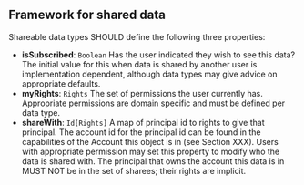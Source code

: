 ## Framework for shared data

Shareable data types SHOULD define the following three properties:

- **isSubscribed**: `Boolean`
  Has the user indicated they wish to see this data? The initial value for this when data is shared by another user is implementation dependent, although data types may give advice on appropriate defaults.
- **myRights**: `Rights`
  The set of permissions the user currently has. Appropriate permissions are domain specific and must be defined per data type.
- **shareWith**: `Id[Rights]`
  A map of principal id to rights to give that principal. The account id for the principal id can be found in the capabilities of the Account this object is in (see Section XXX). Users with appropriate permission may set this property to modify who the data is shared with. The principal that owns the account this data is in MUST NOT be in the set of sharees; their rights are implicit.
